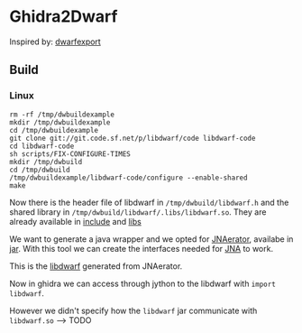 # Ghidra2Dwarf

Inspired by: [dwarfexport](https://github.com/ALSchwalm/dwarfexport)

## Build

### Linux

```
rm -rf /tmp/dwbuildexample
mkdir /tmp/dwbuildexample
cd /tmp/dwbuildexample
git clone git://git.code.sf.net/p/libdwarf/code libdwarf-code
cd libdwarf-code
sh scripts/FIX-CONFIGURE-TIMES
mkdir /tmp/dwbuild
cd /tmp/dwbuild
/tmp/dwbuildexample/libdwarf-code/configure --enable-shared
make
```

Now there is the header file of libdwarf in `/tmp/dwbuild/libdwarf.h` and the
shared library in `/tmp/dwbuild/libdwarf/.libs/libdwarf.so`. They are already
available in [include](./include) and [libs](./lib)

We want to generate a java wrapper and we opted for [JNAerator](https://github.com/nativelibs4java/JNAerator),
availabe in [jar](./jar/jnaerator-0.12.jar). With this tool we can create the
interfaces needed for [JNA](https://github.com/java-native-access/jna) to work.

This is the [libdwarf](./jar/libdwarf.jar) generated from JNAerator.

Now in ghidra we can access through jython to the libdwarf with `import libdwarf`.

However we didn't specify how the `libdwarf` jar communicate with `libdwarf.so` --> TODO

